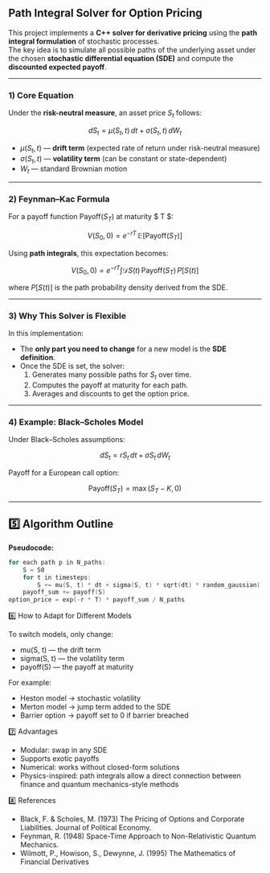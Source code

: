## Path Integral Solver for Option Pricing

This project implements a **C++ solver for derivative pricing** using the **path integral formulation** of stochastic processes.  
The key idea is to simulate all possible paths of the underlying asset under the chosen **stochastic differential equation (SDE)** and compute the **discounted expected payoff**.

---

### 1) Core Equation

Under the **risk-neutral measure**, an asset price $S_t$ follows:

$$
dS_t = \mu(S_t, t) \, dt + \sigma(S_t, t) \, dW_t
$$

- $\mu(S_t, t)$ — **drift term** (expected rate of return under risk-neutral measure)
- $\sigma(S_t, t)$ — **volatility term** (can be constant or state-dependent)
- $W_t$ — standard Brownian motion

---

### 2) Feynman–Kac Formula

For a payoff function $\text{Payoff}(S_T)$ at maturity $ T $:

$$
V(S_0, 0) = e^{-rT} \, \mathbb{E} \big[ \text{Payoff}(S_T) \big]
$$

Using **path integrals**, this expectation becomes:

$$
V(S_0, 0) = e^{-rT} \int \mathcal{D}S(t) \, \text{Payoff}(S_T) \, P[S(t)]
$$

where $P[S(t)]$ is the path probability density derived from the SDE.

---

### 3) Why This Solver is Flexible

In this implementation:

- The **only part you need to change** for a new model is the **SDE definition**.
- Once the SDE is set, the solver:
  1. Generates many possible paths for $S_t$ over time.
  2. Computes the payoff at maturity for each path.
  3. Averages and discounts to get the option price.

---

### 4) Example: Black–Scholes Model

Under Black–Scholes assumptions:

$$
dS_t = r S_t \, dt + \sigma S_t \, dW_t
$$

Payoff for a European call option:

$$
\text{Payoff}(S_T) = \max(S_T - K, 0)
$$

---

## 5️⃣ Algorithm Outline

**Pseudocode:**
```cpp
for each path p in N_paths:
    S = S0
    for t in timesteps:
        S += mu(S, t) * dt + sigma(S, t) * sqrt(dt) * random_gaussian()
    payoff_sum += payoff(S)
option_price = exp(-r * T) * payoff_sum / N_paths
```

6️⃣ How to Adapt for Different Models

To switch models, only change:
- mu(S, t) — the drift term
- sigma(S, t) — the volatility term
- payoff(S) — the payoff at maturity

For example:
- Heston model → stochastic volatility
- Merton model → jump term added to the SDE
- Barrier option → payoff set to 0 if barrier breached


7️⃣ Advantages
- Modular: swap in any SDE
- Supports exotic payoffs
- Numerical: works without closed-form solutions
- Physics-inspired: path integrals allow a direct connection between finance and quantum mechanics-style methods


8️⃣ References
- Black, F. & Scholes, M. (1973) The Pricing of Options and Corporate Liabilities. Journal of Political Economy.
- Feynman, R. (1948) Space-Time Approach to Non-Relativistic Quantum Mechanics.
- Wilmott, P., Howison, S., Dewynne, J. (1995) The Mathematics of Financial Derivatives